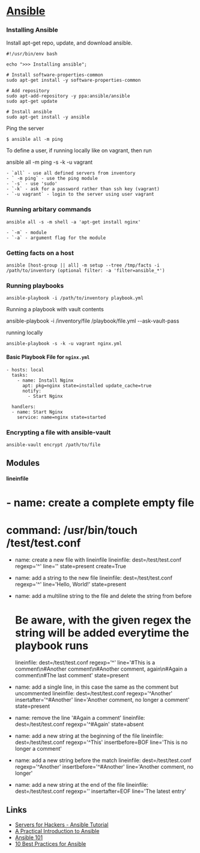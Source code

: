 # [Ansible](https://ansibleworks.com)

### Installing Ansible

Install apt-get repo, update, and download ansible.

    #!/usr/bin/env bash

    echo ">>> Installing ansible";

    # Install software-properties-common
    sudo apt-get install -y software-properties-common

    # Add repository
    sudo apt-add-repository -y ppa:ansible/ansible
    sudo apt-get update

    # Install ansible
    sudo apt-get install -y ansible

Ping the server

    $ ansible all -m ping
    
To define a user, if running locally like on vagrant, then run

   ansible all -m ping -s -k -u vagrant 
 
    - `all` - use all defined servers from inventory
    - ` -m ping` - use the ping module 
    - `-s` - use 'sudo'
    - `-k` - ask for a password rather than ssh key (vagrant)
    - `-u vagrant` - login to the server using user vagrant

### Running arbitary commands

    ansible all -s -m shell -a 'apt-get install nginx'

    - `-m` - module
    - `-a` - argument flag for the module

### Getting facts on a host

    ansible [host-group || all] -m setup --tree /tmp/facts -i /path/to/inventory (optional filter: -a 'filter=ansible_*')

### Running playbooks

    ansible-playbook -i /path/to/inventory playbook.yml

Running a playbook with vault contents

  ansible-playbook -i /inventory/file /playbook/file.yml --ask-vault-pass

running locally

    ansible-playbook -s -k -u vagrant nginx.yml

#### Basic Playbook File for `nginx.yml`

    - hosts: local
      tasks:
        - name: Install Nginx
          apt: pkg=nginx state=installed update_cache=true
          notify: 
            - Start Nginx

      handlers: 
      - name: Start Nginx
        service: name=nginx state=started

### Encrypting a file with ansible-vault

    ansible-vault encrypt /path/to/file


## Modules

#### lineinfile

#  - name: create a complete empty file
#    command: /usr/bin/touch /test/test.conf

- name: create a new file with lineinfile
  lineinfile: dest=/test/test.conf 
  regexp='^' line=''
  state=present
  create=True

- name: add a string to the new file
  lineinfile: dest=/test/test.conf
  regexp='^'
  line='Hello, World!'
  state=present

- name: add a multiline string to the file and delete the string from before
  # Be aware, with the given regex the string will be added everytime the playbook runs 
  lineinfile: dest=/test/test.conf 
  regexp='^'
  line='#This is a comment\n#Another comment\n#Another comment, again\n#Again a comment\n#The last comment'
  state=present

- name: add a single line, in this case the same as the comment but uncommented
  lineinfile: dest=/test/test.conf 
  regexp='^Another'
  insertafter='^#Another'
  line='Another comment, no longer a comment'
  state=present

- name: remove the line '#Again a comment'
  lineinfile: dest=/test/test.conf 
  regexp='^#Again'
  state=absent

- name: add a new string at the beginning of the file
  lineinfile: dest=/test/test.conf
  regexp='^This'
  insertbefore=BOF
  line='This is no longer a comment'

- name: add a new string before the match
  lineinfile: dest=/test/test.conf 
  regexp='^Another'
  insertbefore='^#Another'
  line='Another comment, no longer'

- name: add a new string at the end of the file
  lineinfile: dest=/test/test.conf 
  regexp=''
  insertafter=EOF
  line='The latest entry'
   
## Links
- [Servers for Hackers - Ansible Tutorial](https://serversforhackers.com/an-ansible-tutorial)
- [A Practical Introduction to Ansible](https://github.com/afroisalreadyinu/practical-ansible-intro)
- [Ansible 101](https://medium.com/@denot/ansible-101-d6dc9f86df0a)
- [10 Best Practices for Ansible](http://www.theodo.fr/blog/2015/10/best-practices-to-build-great-ansible-playbooks/)
